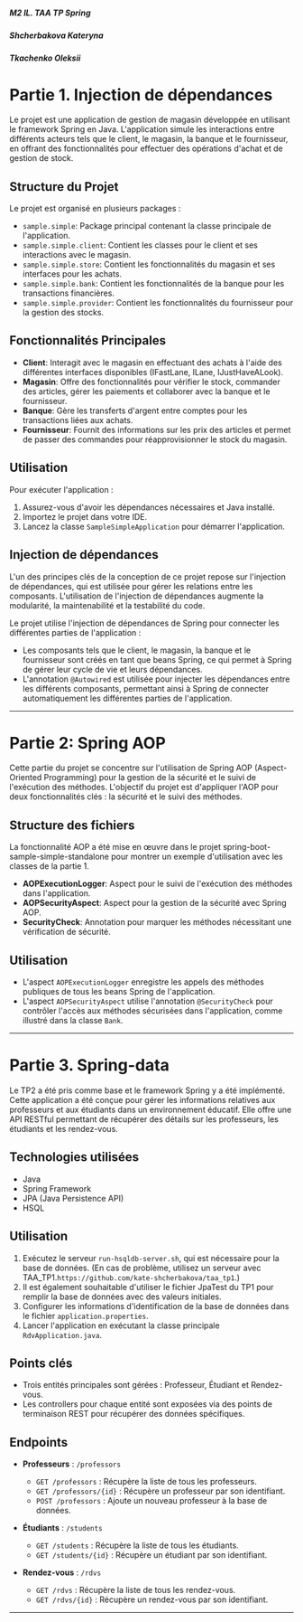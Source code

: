 ##### M2 IL. TAA TP Spring
##### Shcherbakova Kateryna 
##### Tkachenko Oleksii 

# Partie 1. Injection de dépendances

Le projet est une application de gestion de magasin développée en utilisant le framework Spring en Java. L'application simule les interactions entre différents acteurs tels que le client, le magasin, la banque et le fournisseur, en offrant des fonctionnalités pour effectuer des opérations d'achat et de gestion de stock. 

## Structure du Projet

Le projet est organisé en plusieurs packages :

- `sample.simple`: Package principal contenant la classe principale de l'application.
- `sample.simple.client`: Contient les classes pour le client et ses interactions avec le magasin.
- `sample.simple.store`: Contient les fonctionnalités du magasin et ses interfaces pour les achats.
- `sample.simple.bank`: Contient les fonctionnalités de la banque pour les transactions financières.
- `sample.simple.provider`: Contient les fonctionnalités du fournisseur pour la gestion des stocks.

## Fonctionnalités Principales

- **Client**: Interagit avec le magasin en effectuant des achats à l'aide des différentes interfaces disponibles (IFastLane, ILane, IJustHaveALook).
- **Magasin**: Offre des fonctionnalités pour vérifier le stock, commander des articles, gérer les paiements et collaborer avec la banque et le fournisseur.
- **Banque**: Gère les transferts d'argent entre comptes pour les transactions liées aux achats.
- **Fournisseur**: Fournit des informations sur les prix des articles et permet de passer des commandes pour réapprovisionner le stock du magasin.

## Utilisation

Pour exécuter l'application :
1. Assurez-vous d'avoir les dépendances nécessaires et Java installé.
2. Importez le projet dans votre IDE.
3. Lancez la classe `SampleSimpleApplication` pour démarrer l'application.

## Injection de dépendances

L'un des principes clés de la conception de ce projet repose sur l'injection de dépendances, qui est utilisée pour gérer les relations entre les composants. L'utilisation de l'injection de dépendances augmente la modularité, la maintenabilité et la testabilité du code.

Le projet utilise l'injection de dépendances de Spring pour connecter les différentes parties de l'application :

- Les composants tels que le client, le magasin, la banque et le fournisseur sont créés en tant que beans Spring, ce qui permet à Spring de gérer leur cycle de vie et leurs dépendances.
- L'annotation `@Autowired` est utilisée pour injecter les dépendances entre les différents composants, permettant ainsi à Spring de connecter automatiquement les différentes parties de l'application.

---

# Partie 2: Spring AOP

Cette partie du projet se concentre sur l'utilisation de Spring AOP (Aspect-Oriented Programming) pour la gestion de la sécurité et le suivi de l'exécution des méthodes. 
L'objectif du projet est d'appliquer l'AOP pour deux fonctionnalités clés : la sécurité et le suivi des méthodes.

## Structure des fichiers
La fonctionnalité AOP a été mise en œuvre dans le projet spring-boot-sample-simple-standalone pour montrer un exemple d'utilisation avec les classes de la partie 1.
- **AOPExecutionLogger**: Aspect pour le suivi de l'exécution des méthodes dans l'application.
- **AOPSecurityAspect**: Aspect pour la gestion de la sécurité avec Spring AOP.
- **SecurityCheck**: Annotation pour marquer les méthodes nécessitant une vérification de sécurité.

## Utilisation
- L'aspect `AOPExecutionLogger` enregistre les appels des méthodes publiques de tous les beans Spring de l'application.
- L'aspect `AOPSecurityAspect` utilise l'annotation `@SecurityCheck` pour contrôler l'accès aux méthodes sécurisées dans l'application, comme illustré dans la classe `Bank`.

---

# Partie 3. Spring-data

Le TP2 a été pris comme base et le framework Spring y a été implémenté. 
Cette application a été conçue pour gérer les informations relatives aux professeurs et aux étudiants dans un environnement éducatif. Elle offre une API RESTful permettant de récupérer des détails sur les professeurs, les étudiants et les rendez-vous.

## Technologies utilisées
- Java
- Spring Framework
- JPA (Java Persistence API)
- HSQL

## Utilisation
1. Exécutez le serveur `run-hsqldb-server.sh`, qui est nécessaire pour la base de données. (En cas de problème, utilisez un serveur avec TAA_TP1.`https://github.com/kate-shcherbakova/taa_tp1`.)
2. Il est également souhaitable d'utiliser le fichier JpaTest du TP1 pour remplir la base de données avec des valeurs initiales.
3. Configurer les informations d'identification de la base de données dans le fichier `application.properties`.
4. Lancer l'application en exécutant la classe principale `RdvApplication.java`.

## Points clés
- Trois entités principales sont gérées : Professeur, Étudiant et Rendez-vous.
- Les controllers pour chaque entité sont exposées via des points de terminaison REST pour récupérer des données spécifiques.

## Endpoints
- **Professeurs** : `/professors`
    - `GET /professors` : Récupère la liste de tous les professeurs.
    - `GET /professors/{id}` : Récupère un professeur par son identifiant.
    - `POST /professors` : Ajoute un nouveau professeur à la base de données.

- **Étudiants** : `/students`
    - `GET /students` : Récupère la liste de tous les étudiants.
    - `GET /students/{id}` : Récupère un étudiant par son identifiant.

- **Rendez-vous** : `/rdvs`
    - `GET /rdvs` : Récupère la liste de tous les rendez-vous.
    - `GET /rdvs/{id}` : Récupère un rendez-vous par son identifiant.

---